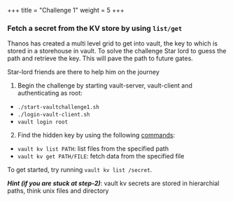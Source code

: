 +++
title = "Challenge 1"
weight = 5
+++

### Fetch a secret from the KV store by using `list/get`

Thanos has created a multi level grid to get into vault, the key to which is stored in a storehouse in vault. To solve the challenge Star lord to guess the path and retrieve the key. This will pave the path to future gates.

Star-lord friends are there to help him on the journey

1. Begin the challenge by starting  vault-server, vault-client and authenticating as root:
  - `./start-vaultchallenge1.sh`
  - `./login-vault-client.sh`
  - `vault login root`

2. Find the hidden key by using the following [commands](https://www.vaultproject.io/docs/commands/):
  - `vault kv list PATH`: list files from the specified path
  - `vault kv get PATH/FILE`: fetch data from the specified file

To get started, try running `vault kv list /secret`.

_**Hint (if you are stuck at step-2)**_: vault kv secrets are stored in hierarchial paths, think unix files and directory
